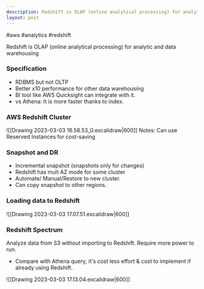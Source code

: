 ```yaml
---
description: Redshift is OLAP (online analytical processing) for analytic and data warehousing
layout: post
---
```

#aws #analytics #redshift

Redshift is OLAP (online analytical processing) for analytic and data warehousing

### Specification
- RDBMS but not OLTP
- Better x10 performance for other data warehousing
- BI tool like AWS Quicksight can integrate with it.
- vs Athena: It is more faster thanks to index.

### AWS Redshift Cluster
![[Drawing 2023-03-03 16.58.53_0.excalidraw|600]]
Notes: Can use Reserved Instances for cost-saving

### Snapshot and DR
- Incremental snapshot (snapshots only for changes)
- Redshift has mult AZ mode for some cluster
- Automate/ Manual/Restore to new cluster.
- Can copy snapshot to other regions.

### Loading data to Redshift
![[Drawing 2023-03-03 17.07.51.excalidraw|600]]

### Redshift Spectrum
Analyze data from S3 without importing to Redshift. Require more power to run.
- Compare with Athena query, it's cost less effort & cost to implement if already using Redshift.


![[Drawing 2023-03-03 17.13.04.excalidraw|600]]
